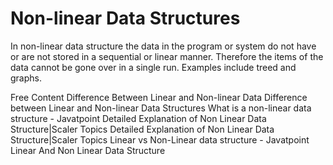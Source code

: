 # Non-linear Data Structures

In non-linear data structure the data in the program or system do not have or are not stored in a sequential or linear manner. Therefore the items of the data cannot be gone over in a single run. Examples include treed and graphs.

<ResourceGroupTitle>Free Content</ResourceGroupTitle>
<BadgeLink badgeText='Read' colorScheme='yellow' href='https://byjus.com/gate/difference-between-linear-and-non-linear-data-structures/#:~:text=What%20Is%20a%20Non%2DLinear,elements%20in%20a%20single%20run.'>Difference Between Linear and Non-linear Data</BadgeLink>
<BadgeLink badgeText='Read' colorScheme="yellow" href='https://www.geeksforgeeks.org/difference-between-linear-and-non-linear-data-structures/'>Difference between Linear and Non-linear Data Structures</BadgeLink>
<BadgeLink badgeText='Read' colorScheme="yellow" href='https://www.javatpoint.com/what-is-a-non-linear-data-structure'>What is a non-linear data structure - Javatpoint</BadgeLink>
<BadgeLink badgeText='Read' colorScheme="yellow" href='https://www.scaler.com/topics/non-linear-data-structure/'>Detailed Explanation of Non Linear Data Structure|Scaler Topics</BadgeLink>
<BadgeLink badgeText='Watch' href='https://www.scaler.com/topics/non-linear-data-structure/'>Detailed Explanation of Non Linear Data Structure|Scaler Topics</BadgeLink>
<BadgeLink badgeText='Watch' href='https://www.javatpoint.com/linear-vs-non-linear-data-structure'>Linear vs Non-Linear data structure - Javatpoint</BadgeLink>
<BadgeLink badgeText='Watch' href='https://www.youtube.com/watch?v=lFmKgjuPuHw'>Linear And Non Linear Data Structure</BadgeLink>
